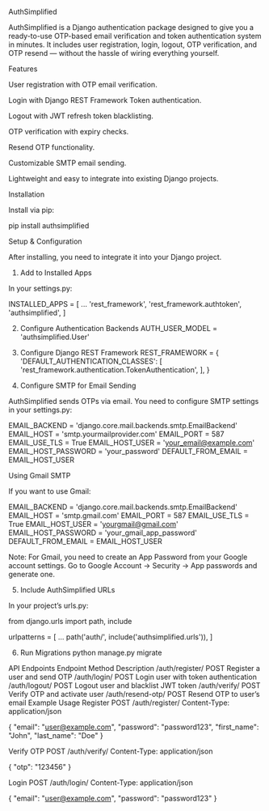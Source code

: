 AuthSimplified

AuthSimplified is a Django authentication package designed to give you a ready-to-use OTP-based email verification and token authentication system in minutes.
It includes user registration, login, logout, OTP verification, and OTP resend — without the hassle of wiring everything yourself.

Features

User registration with OTP email verification.

Login with Django REST Framework Token authentication.

Logout with JWT refresh token blacklisting.

OTP verification with expiry checks.

Resend OTP functionality.

Customizable SMTP email sending.

Lightweight and easy to integrate into existing Django projects.

Installation

Install via pip:

pip install authsimplified

Setup & Configuration

After installing, you need to integrate it into your Django project.

1. Add to Installed Apps

In your settings.py:

INSTALLED_APPS = [
    ...
    'rest_framework',
    'rest_framework.authtoken',
    'authsimplified',
]

2. Configure Authentication Backends
AUTH_USER_MODEL = 'authsimplified.User'

3. Configure Django REST Framework
REST_FRAMEWORK = {
    'DEFAULT_AUTHENTICATION_CLASSES': [
        'rest_framework.authentication.TokenAuthentication',
    ],
}

4. Configure SMTP for Email Sending

AuthSimplified sends OTPs via email. You need to configure SMTP settings in your settings.py:

EMAIL_BACKEND = 'django.core.mail.backends.smtp.EmailBackend'
EMAIL_HOST = 'smtp.yourmailprovider.com'
EMAIL_PORT = 587
EMAIL_USE_TLS = True
EMAIL_HOST_USER = 'your_email@example.com'
EMAIL_HOST_PASSWORD = 'your_password'
DEFAULT_FROM_EMAIL = EMAIL_HOST_USER

Using Gmail SMTP

If you want to use Gmail:

EMAIL_BACKEND = 'django.core.mail.backends.smtp.EmailBackend'
EMAIL_HOST = 'smtp.gmail.com'
EMAIL_PORT = 587
EMAIL_USE_TLS = True
EMAIL_HOST_USER = 'yourgmail@gmail.com'
EMAIL_HOST_PASSWORD = 'your_gmail_app_password'
DEFAULT_FROM_EMAIL = EMAIL_HOST_USER


Note: For Gmail, you need to create an App Password from your Google account settings.
Go to Google Account → Security → App passwords and generate one.

5. Include AuthSimplified URLs

In your project’s urls.py:

from django.urls import path, include

urlpatterns = [
    ...
    path('auth/', include('authsimplified.urls')),
]

6. Run Migrations
python manage.py migrate

API Endpoints
Endpoint	Method	Description
/auth/register/	POST	Register a user and send OTP
/auth/login/	POST	Login user with token authentication
/auth/logout/	POST	Logout user and blacklist JWT token
/auth/verify/	POST	Verify OTP and activate user
/auth/resend-otp/	POST	Resend OTP to user’s email
Example Usage
Register
POST /auth/register/
Content-Type: application/json

{
  "email": "user@example.com",
  "password": "password123",
  "first_name": "John",
  "last_name": "Doe"
}

Verify OTP
POST /auth/verify/
Content-Type: application/json

{
  "otp": "123456"
}

Login
POST /auth/login/
Content-Type: application/json

{
  "email": "user@example.com",
  "password": "password123"
}